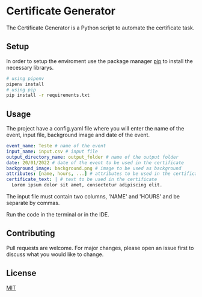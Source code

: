 # Certificate Generator

The Certificate Generator is a Python script to automate the certificate task.

## Setup

In order to setup the enviroment use the package manager [pip](https://pip.pypa.io/en/stable/) to install the necessary librarys.

```bash
# using pipenv
pipenv install
# using pip
pip install -r requirements.txt
```

## Usage

The project have a config.yaml file where you will enter the name of the event, input file, background image and date of the event.

```yaml
event_name: Teste # name of the event
input_name: input.csv # input file
output_directory_name: output_folder # name of the output folder
date: 20/01/2022 # date of the event to be used in the certificate
background_image: background.png # image to be used as background
attributes: [name, hours, ...] # attributes to be used in the certificate and present on csv file
certificate_text: | # text to be used in the certificate
  Lorem ipsum dolor sit amet, consectetur adipiscing elit.
```

The input file must contain two columns, 'NAME' and 'HOURS' and be separate by commas.

Run the code in the terminal or in the IDE.

## Contributing

Pull requests are welcome. For major changes, please open an issue first to discuss what you would like to change.

## License

[MIT](https://choosealicense.com/licenses/mit/)
